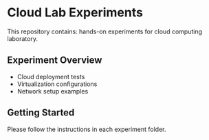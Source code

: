 # Cloud Lab Experiments

This repository contains: hands-on experiments for cloud computing laboratory.

## Experiment Overview
- Cloud deployment tests
- Virtualization configurations
- Network setup examples

## Getting Started
Please follow the instructions in each experiment folder.